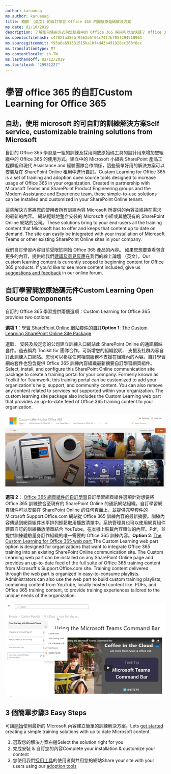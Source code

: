 ```yaml
---
author: karuanag
ms.author: karuanag
title: 概觀 （英文) 的自訂學習 Office 365 的開放原始碼解決方案
ms.date: 02/10/2019
description: 了解如何使用方式與您組織中的 Office 365 採用可以加快這了 Office 365 適用的自訂。我們解決方案包含 SharePoint Online 的自訂網頁組件和現代 SharePoint Online 通訊訓練網站輕鬆地佈建至 Office 365 租用戶。
ms.openlocfilehash: c47021a356bf9562e5f04c74f7b705f294518901
ms.sourcegitcommit: f93a6a691331515ba10f4d43b491928ec268f0ec
ms.translationtype: MT
ms.contentlocale: zh-TW
ms.lasthandoff: 02/12/2019
ms.locfileid: "29951227"
---
```

# <a name="custom-learning-for-office-365"></a><span data-ttu-id="e547c-104">學習 office 365 的自訂</span><span class="sxs-lookup"><span data-stu-id="e547c-104">Custom Learning for Office 365</span></span>

## <a name="self-service-customizable-training-solutions-from-microsoft"></a><span data-ttu-id="e547c-105">自助，使用 microsoft 的可自訂的訓練解決方案</span><span class="sxs-lookup"><span data-stu-id="e547c-105">Self service, customizable training solutions from Microsoft</span></span>

<span data-ttu-id="e547c-p102">自訂的 Office 365 學習是一組的訓練及採用開放原始碼工具的設計用來增加您組織中的 Office 365 的使用方式。建立中的 Microsoft 小組與 SharePoint 產品工程群組和現代 Assistance and 經驗團隊合作關係，這些簡單好用的解決方案可以安裝及在 SharePoint Online 租用中進行自訂。</span><span class="sxs-lookup"><span data-stu-id="e547c-p102">Custom Learning for Office 365 is a set of training and adoption open source tools designed to increase usage of Office 365 in your organization. Created in partnership with Microsoft Teams and SharePoint Product Engineering groups and the Modern Assistance and Experience team, these simple-to-use solutions can be installed and customized in your SharePoint Online tenant.</span></span> 

<span data-ttu-id="e547c-p103">這些解決方案將您的使用者所有訓練內容 Microsoft 所提供的內容並維持在需求的最新的內容。 網站輕鬆地整合安裝的 Microsoft 小組或其他現有的 SharePoint Online 網站的公司。</span><span class="sxs-lookup"><span data-stu-id="e547c-p103">These solutions bring to your end-users all the training content that Microsoft has to offer and keeps that content up to date on demand.  The site can easily be integrated with your installation of Microsoft Teams or other existing SharePoint Online sites in your company.</span></span>

<span data-ttu-id="e547c-p104">我們自訂學習內容目前受限於開始 Office 365 產品的內容。 如果您想要查看包含更多的內容，提供給我們[建議及意見反應](feedback.md)在我們的線上論壇 （英文）。</span><span class="sxs-lookup"><span data-stu-id="e547c-p104">Our custom learning content is currently scoped to beginning content for Office 365 products.  If you'd like to see more content included, give us [suggestions and feedback](feedback.md) in our online forum.</span></span>  

## <a name="custom-learning-open-source-components"></a><span data-ttu-id="e547c-112">自訂學習開放原始碼元件</span><span class="sxs-lookup"><span data-stu-id="e547c-112">Custom Learning Open Source Components</span></span>

<span data-ttu-id="e547c-113">自訂的 Office 365 學習提供兩個選項：</span><span class="sxs-lookup"><span data-stu-id="e547c-113">Custom Learning for Office 365 provides two options:</span></span> 

<span data-ttu-id="e547c-114">**選項 1**：[學習 SharePoint Online 網站套件的自訂](installsitepackage.md)</span><span class="sxs-lookup"><span data-stu-id="e547c-114">**Option 1**: [The Custom Learning SharePoint Online Site Package](installsitepackage.md)</span></span>

<span data-ttu-id="e547c-p105">選取、 安裝及設定您的公司建立訓練入口網站此 SharePoint Online 的通訊網站套件。過去稱為 Toolkit for 團隊合作，可新增您的組織說明、 支援及社群內容自訂此訓練入口網站。您也可以移除任何相關服務不支援在組織內的內容。自訂學習網站套件也包含提供 Office 365 訓練內容組織最新摘要自訂學習網頁組件。</span><span class="sxs-lookup"><span data-stu-id="e547c-p105">Select, install, and configure this SharePoint Online communication site package to create a training portal for your company. Formerly known as Toolkit for Teamwork, this training portal can be customized to add your organization's help, support, and community content. You can also remove any content related to services not supported within your organization. The custom learning site package also includes the Custom Learning web part that provides an up-to-date feed of Office 365 training content to your organization.</span></span> 

![自訂 Office 365 網站體驗的學習](media/clo365homepage.png)

<span data-ttu-id="e547c-p106">**選項 2**： [Office 365 網頁組件的自訂學習](installwebpart.md)自訂學習網頁組件選項針對想要將 Office 365 訓練整合至現有的 SharePoint Online 的通訊網站組織。自訂學習網頁組件可以安裝在 SharePoint Online 的任何頁面上，並提供完整套件的 Microsoft Support.Office.com 網站從 Office 365 訓練內容的最新摘要。訓練內容傳遞到網頁組件水平排列輕鬆取用播放清單中。系統管理員也可以使用網頁組件建置自訂的訓練播放清單結合 YouTube，在本機上裝載內容類似的內容。Pdf，並提供訓練體驗量身訂作組織的唯一需要的 Office 365 訓練內容。</span><span class="sxs-lookup"><span data-stu-id="e547c-p106">**Option 2**: [The Custom Learning for Office 365 web part ](installwebpart.md) The Custom Learning web part option is designed for organizations that want to integrate Office 365 training into an existing SharePoint Online communication site. The Custom Learning web part can be installed on any SharePoint Online page and provides an up-to-date feed of the full suite of Office 365 training content from Microsoft's Support.Office.com site. Training content delivered through the web part is organized in easy-to-consume playlists. Administrators can also use the web part to build custom training playlists, combining content from YouTube, locally hosted content like .PDFs, and Office 365 training content, to provide training experiences tailored to the unique needs of the organization.</span></span>

![學習 Office 365 網頁組件的自訂](media/clo365customplaylist.png)

## <a name="3-easy-steps"></a><span data-ttu-id="e547c-125">3 個簡單步驟</span><span class="sxs-lookup"><span data-stu-id="e547c-125">3 Easy Steps</span></span>

<span data-ttu-id="e547c-126">可讓[開始](prereqs.md)使用最新的 Microsoft 內容建立簡單的訓練解決方案。</span><span class="sxs-lookup"><span data-stu-id="e547c-126">Lets [get started](prereqs.md) creating a simple training solutions with up to date Microsoft content.</span></span>

1. <span data-ttu-id="e547c-127">選取您的解決方案右邊</span><span class="sxs-lookup"><span data-stu-id="e547c-127">Select the solution right for you</span></span>
2. <span data-ttu-id="e547c-128">完成安裝 & 自訂您的內容</span><span class="sxs-lookup"><span data-stu-id="e547c-128">Complete your installation & customize your content</span></span>
3. <span data-ttu-id="e547c-129">您使用我們[採用工具](driveadoption.md)的使用者與共用您的網站</span><span class="sxs-lookup"><span data-stu-id="e547c-129">Share your site with your users using our [adoption tools](driveadoption.md)</span></span>
